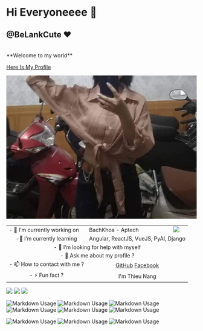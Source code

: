 # Hi Everyoneeee 👋
## @BeLankCute ❤

<br>
**Welcome to my world**
<br>

<a href="https://khaccthienn.github.io/introduce/#!/" target="_blank">Here Is My Profile</a>

![Cecily](/lank.jpg)
<table>
    <tr>
       <td>- 🔭 I’m currently working on </td> 
       <td>BachKhoa - Aptech</td>
       <td><img src="https://product.bachkhoa-aptech.edu.vn:33/Resources/Images/logo-bkap-edu.png"></td>
    </tr>
    <tr style="text-align: center">
       <td>-🌱 I’m currently learning</td> 
       <td colspan="2"> Angular, ReactJS, VueJS, PyAI, Django</td>
    </tr>
    <tr style="text-align: center">
       <td colspan="3">- 🤔 I’m looking for help with myself</td> 
    </tr>
    <tr style="text-align: center">
       <td colspan="3">- 💬 Ask me about my profile ?</td> 
    </tr>
    <tr style="text-align: center">
       <td>- 📫 How to contact with me ?</td> 
       <td colspan="2"> <a href="https://github.com/lankngok">GitHub</a> <a href="https://www.facebook.com/profile.php?id=100078811924077">Facebook</a></td>
    </tr>
    <tr style="text-align: center">
       <td>- ⚡ Fun fact ?</td> 
       <td colspan="2"> I'm Thieu Nang</td>
    </tr>
</table>

![](http://github-profile-summary-cards.vercel.app/api/cards/profile-details?username=lankngok&theme=2077)
![](http://github-profile-summary-cards.vercel.app/api/cards/repos-per-language?username=lankngok&theme=2077)
![](http://github-profile-summary-cards.vercel.app/api/cards/stats?username=lankngok&theme=2077)

![Markdown Usage](https://img.shields.io/static/v1?label=Lan&nbsp;Anh&message=✔&color=brightgreen)
![Markdown Usage](https://img.shields.io/static/v1?label=HTML5&message=❌Untracked&color=red)
![Markdown Usage](https://img.shields.io/static/v1?label=CSS3&message=❌Untracked&color=blue)
![Markdown Usage](https://img.shields.io/static/v1?label=Javascript&message=❌Untracked&color=yellow)
![Markdown Usage](https://img.shields.io/static/v1?label=Angular&message=✔Modified&color=blue)
![Markdown Usage](https://img.shields.io/static/v1?label=AngularJS&message=✔&nbsp;Tracked&color=success)

![Markdown Usage](https://img.shields.io/static/v1?label=Lank&message=✔108,000&color=important)
![Markdown Usage](https://img.shields.io/static/v1?label=Lank&message=✔108,000&color=critical)
![Markdown Usage](https://img.shields.io/static/v1?label=Lank&message=✔108,000&color=blueviolet)